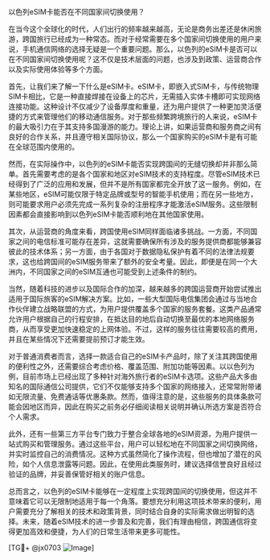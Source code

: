 以色列eSIM卡能否在不同国家间切换使用？

在当今这个全球化的时代，人们出行的频率越来越高，无论是商务出差还是休闲旅游，跨国旅行已经成为一种常态。而对于经常需要在多个国家间切换使用的用户来说，手机通信网络的选择无疑是一个重要问题。那么，以色列的eSIM卡是否可以在不同国家间切换使用呢？这不仅是技术层面的问题，也涉及到政策、运营商合作以及实际使用体验等多个方面。

首先，让我们来了解一下什么是eSIM卡。eSIM卡，即嵌入式SIM卡，与传统物理SIM卡相比，它是一种直接焊接在设备上的芯片，无需插入实体卡槽即可实现网络连接功能。这种设计不仅减少了设备厚度和重量，还为用户提供了一种更加灵活便捷的方式来管理他们的移动通信服务。对于那些频繁跨境旅行的人来说，eSIM卡的最大吸引力在于其支持多国漫游的能力。理论上讲，如果运营商和服务商之间有良好的合作关系，并且遵守相关国际协议，那么一个国家购买的eSIM卡是有可能在全球范围内使用的。

然而，在实际操作中，以色列的eSIM卡能否实现跨国间的无缝切换却并非那么简单。首先需要考虑的是各个国家和地区对eSIM技术的支持程度。尽管eSIM技术已经得到了广泛的应用和发展，但并不是所有国家都完全开放了这一服务。例如，在某些地区，eSIM可能仅限于特定品牌或型号的智能手机使用；而在另一些地方，则可能要求用户必须先完成一系列复杂的注册程序才能激活eSIM服务。这些限制因素都会直接影响到以色列eSIM卡能否顺利地在其他国家使用。

其次，从运营商的角度来看，跨国使用eSIM同样面临诸多挑战。一方面，不同国家之间的电信标准可能存在差异，这就需要确保所有涉及的服务提供商都能够兼容彼此的技术体系；另一方面，由于各国对于数据隐私保护有着不同的法律法规要求，这也给跨国间的eSIM服务带来了额外的安全考量。因此，即便是在同一个大洲内，不同国家之间的eSIM互通也可能受到上述条件的制约。

当然，随着科技的进步以及国际合作的加深，越来越多的跨国运营商开始尝试推出适用于国际旅客的eSIM解决方案。比如，一些大型国际电信集团会通过与当地合作伙伴建立战略联盟的方式，为用户提供覆盖多个国家的服务套餐。这类产品通常允许用户根据自己的行程安排，在抵达目的地后自动切换至最优的本地网络服务商，从而享受更加快速稳定的上网体验。不过，这样的服务往往需要较高的费用，并且在某些情况下还需要提前预订才能生效。

对于普通消费者而言，选择一款适合自己的eSIM卡产品时，除了关注其跨国使用的便利性之外，还需要综合考虑价格、覆盖范围、附加功能等因素。以以色列为例，目前市场上已经出现了多种针对海外旅行者的eSIM卡选项。这些产品大多由知名的国际通信公司提供，它们不仅能够支持多个国家的网络接入，还常常附带诸如无限流量、免费通话等优惠条款。然而，值得注意的是，这些服务的具体条款可能会因地区而异，因此在购买之前务必仔细阅读相关说明并确认所选方案是否符合个人需求。

此外，还有一些第三方平台专门致力于整合全球各地的eSIM资源，为用户提供一站式购买和管理服务。通过这些平台，用户可以轻松地在不同国家之间切换网络，并实时监控自己的消费情况。这种方式虽然简化了操作流程，但也增加了潜在的风险，如个人信息泄露等问题。因此，在使用此类服务时，建议选择信誉良好且经过验证的品牌，并妥善保管好相关的账户信息。

总而言之，以色列的eSIM卡能够在一定程度上实现跨国间的切换使用，但这并不意味着它可以无限制地适用于每一个角落。要想充分利用这项技术带来的便利，用户需要充分了解相关的技术和政策背景，同时结合自身的实际需求做出明智的选择。未来，随着eSIM技术的进一步普及和完善，我们有理由相信，跨国通信将变得更加高效和便捷，为人们的日常生活带来更多可能性。

[TG💪+ @jx0703 ![Image](https://github.com/user-attachments/assets/dbca1d08-cadb-493c-b0ec-ad6f7a83f270)]
